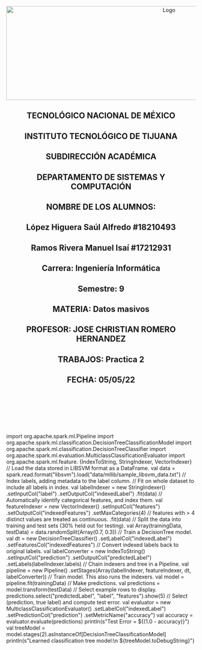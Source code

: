 <p align="center">
    <img alt="Logo" src="https://www.tijuana.tecnm.mx/wp-content/uploads/2021/08/liston-de-logos-oficiales-educacion-tecnm-FEB-2021.jpg" width=850 height=250>
</p>

<H2><p align="Center">TECNOLÓGICO NACIONAL DE MÉXICO</p></H2>

<H2><p align="Center">INSTITUTO TECNOLÓGICO DE TIJUANA</p></H2>

<H2><p align="Center">SUBDIRECCIÓN ACADÉMICA</p></H2>

<H2><p align="Center">DEPARTAMENTO DE SISTEMAS Y COMPUTACIÓN</p></H2>

<H2><p align="Center">NOMBRE DE LOS ALUMNOS: </p></H2>

<H2><p align="Center">López Higuera Saúl Alfredo #18210493</p></H2>

<H2><p align="Center">Ramos Rivera Manuel Isaí #17212931</p></H2>

<H2><p align="Center">Carrera: Ingeniería Informática</p></H2>

<H2><p align="Center">Semestre: 9 </p></H2>

<H2><p align="Center">MATERIA: Datos masivos</p></H2>

<H2><p align="Center">PROFESOR: JOSE CHRISTIAN ROMERO HERNANDEZ</p></H2>

<H2><p align="Center">TRABAJOS: Practica 2</p></H2>

<H2><p align="Center">FECHA: 05/05/22</p></H2>

<br>
<br>
<br>
<br>
<br>

###

import org.apache.spark.ml.Pipeline import org.apache.spark.ml.classification.DecisionTreeClassificationModel
import org.apache.spark.ml.classification.DecisionTreeClassifier import
org.apache.spark.ml.evaluation.MulticlassClassificationEvaluator import org.apache.spark.ml.feature.
{IndexToString, StringIndexer, VectorIndexer}
// Load the data stored in LIBSVM format as a DataFrame. val data =
spark.read.format("libsvm").load("data/mllib/sample_libsvm_data.txt")
// Index labels, adding metadata to the label column. // Fit on whole dataset to include all labels in index. val
labelIndexer = new StringIndexer() .setInputCol("label") .setOutputCol("indexedLabel") .fit(data) //
Automatically identify categorical features, and index them. val featureIndexer = new VectorIndexer()
.setInputCol("features") .setOutputCol("indexedFeatures") .setMaxCategories(4) // features with > 4 distinct
values are treated as continuous. .fit(data)
// Split the data into training and test sets (30% held out for testing). val Array(trainingData, testData) =
data.randomSplit(Array(0.7, 0.3))
// Train a DecisionTree model. val dt = new DecisionTreeClassifier() .setLabelCol("indexedLabel")
.setFeaturesCol("indexedFeatures")
// Convert indexed labels back to original labels. val labelConverter = new IndexToString()
.setInputCol("prediction") .setOutputCol("predictedLabel") .setLabels(labelIndexer.labels)
// Chain indexers and tree in a Pipeline. val pipeline = new Pipeline() .setStages(Array(labelIndexer,
featureIndexer, dt, labelConverter))
// Train model. This also runs the indexers. val model = pipeline.fit(trainingData)
// Make predictions. val predictions = model.transform(testData)
// Select example rows to display. predictions.select("predictedLabel", "label", "features").show(5)
// Select (prediction, true label) and compute test error. val evaluator = new MulticlassClassificationEvaluator()
.setLabelCol("indexedLabel") .setPredictionCol("prediction") .setMetricName("accuracy") val accuracy =
evaluator.evaluate(predictions) println(s"Test Error = ${(1.0 - accuracy)}")
val treeModel = model.stages(2).asInstanceOf[DecisionTreeClassificationModel] println(s"Learned classification
tree model:\n ${treeModel.toDebugString}")


